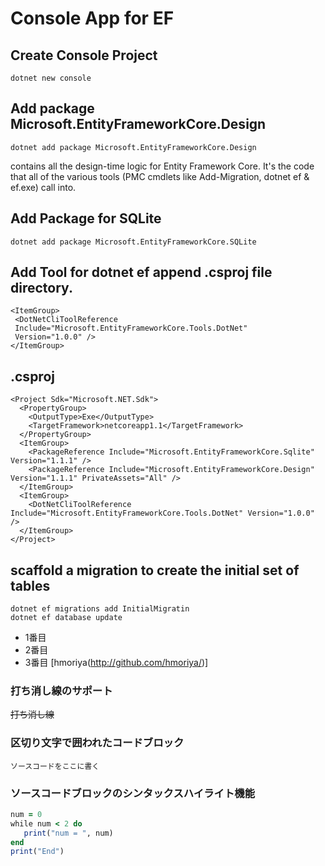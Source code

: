 # Console App for EF

## Create Console Project
```
dotnet new console
```



## Add package Microsoft.EntityFrameworkCore.Design

```
dotnet add package Microsoft.EntityFrameworkCore.Design
```
contains all the design-time logic for Entity Framework Core. It's the code that all of the various tools (PMC cmdlets like Add-Migration, dotnet ef & ef.exe) call into.

## Add Package for SQLite
```
dotnet add package Microsoft.EntityFrameworkCore.SQLite
```
## Add Tool for dotnet ef append .csproj file directory.

```
<ItemGroup>
 <DotNetCliToolReference
 Include="Microsoft.EntityFrameworkCore.Tools.DotNet"
 Version="1.0.0" />
</ItemGroup>
```

## .csproj

```
<Project Sdk="Microsoft.NET.Sdk">
  <PropertyGroup>
    <OutputType>Exe</OutputType>
    <TargetFramework>netcoreapp1.1</TargetFramework>
  </PropertyGroup>
  <ItemGroup>
    <PackageReference Include="Microsoft.EntityFrameworkCore.Sqlite" Version="1.1.1" />
    <PackageReference Include="Microsoft.EntityFrameworkCore.Design" Version="1.1.1" PrivateAssets="All" />
  </ItemGroup>
  <ItemGroup>
    <DotNetCliToolReference Include="Microsoft.EntityFrameworkCore.Tools.DotNet" Version="1.0.0" />
  </ItemGroup>
</Project>
```

## scaffold a migration to create the initial set of tables
```
dotnet ef migrations add InitialMigratin
dotnet ef database update
```

* 1番目
* 2番目
* 3番目
[hmoriya(http://github.com/hmoriya/)]

### 打ち消し線のサポート
~~打ち消し線~~

### 区切り文字で囲われたコードブロック

```
ソースコードをここに書く
```

### ソースコードブロックのシンタックスハイライト機能

```rb
num = 0
while num < 2 do
   print("num = ", num)
end
print("End")
```
